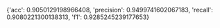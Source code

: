 {'acc': 0.9050129198966408, 'precision': 0.9499741602067183, 'recall': 0.9080221300138313, 'f1': 0.9285245239177653}
